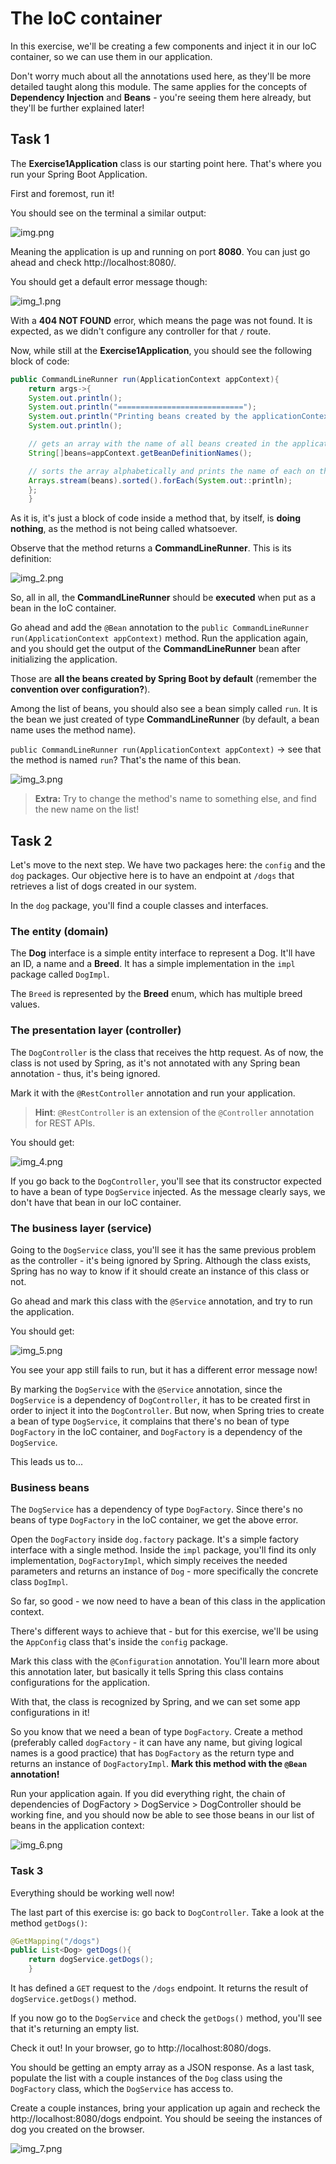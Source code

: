 # The IoC container

In this exercise, we'll be creating a few components and inject it in our IoC container, so we can
use them in our application.

Don't worry much about all the annotations used here, as they'll be more detailed taught along this
module. The same applies for the concepts of **Dependency Injection** and **Beans** - you're seeing
them here already, but they'll be further explained later!

## Task 1

The **Exercise1Application** class is our starting point here. That's where you run your Spring Boot
Application.

First and foremost, run it!

You should see on the terminal a similar output:

![img.png](img.png)

Meaning the application is up and running on port **8080**. You can just go ahead and check
http://localhost:8080/.

You should get a default error message though:

![img_1.png](img_1.png)

With a **404 NOT FOUND** error, which means the page was not found. It is expected, as we didn't
configure any controller for that `/` route.

Now, while still at the **Exercise1Application**, you should see the following block of code:

```java
public CommandLineRunner run(ApplicationContext appContext){
    return args->{
    System.out.println();
    System.out.println("============================");
    System.out.println("Printing beans created by the applicationContext");
    System.out.println();

    // gets an array with the name of all beans created in the application context
    String[]beans=appContext.getBeanDefinitionNames();

    // sorts the array alphabetically and prints the name of each on the console
    Arrays.stream(beans).sorted().forEach(System.out::println);
    };
    }
```

As it is, it's just a block of code inside a method that, by itself, is **doing nothing**, as the
method is not being called whatsoever.

Observe that the method returns a **CommandLineRunner**. This is its definition:

![img_2.png](img_2.png)

So, all in all, the **CommandLineRunner** should be **executed** when put as a bean in the IoC
container.

Go ahead and add the `@Bean` annotation to
the `public CommandLineRunner run(ApplicationContext appContext)` method. Run the application again,
and you should get the output of the
**CommandLineRunner** bean after initializing the application.

Those are **all the beans created by Spring Boot by default** (remember the **convention over
configuration?**).

Among the list of beans, you should also see a bean simply called `run`. It is the bean we just
created of type **CommandLineRunner** (by default, a bean name uses the method name).

`public CommandLineRunner run(ApplicationContext appContext)` -> see that the method is named
`run`? That's the name of this bean.

![img_3.png](img_3.png)

> **Extra:** Try to change the method's name to something else, and find the new name on the list!

##

## Task 2

Let's move to the next step. We have two packages here: the `config` and the `dog` packages. Our
objective here is to have an endpoint at `/dogs` that retrieves a list of dogs created in our
system.

In the `dog` package, you'll find a couple classes and interfaces.

###

### The entity (domain)

The **Dog** interface is a simple entity interface to represent a Dog. It'll have an ID, a name and
a **Breed**. It has a simple implementation in the `impl` package called `DogImpl`.

The `Breed` is represented by the **Breed** enum, which has multiple breed values.

###

### The presentation layer (controller)

The `DogController` is the class that receives the http request. As of now, the class is not used by
Spring, as it's not annotated with any Spring bean annotation - thus, it's being ignored.

Mark it with the `@RestController` annotation and run your application.

> **Hint**: `@RestController` is an extension of the `@Controller` annotation for REST APIs.


You should get:

![img_4.png](img_4.png)

If you go back to the `DogController`, you'll see that its constructor expected to have a bean of
type `DogService` injected. As the message clearly says, we don't have that bean in our IoC
container.

###

### The business layer (service)

Going to the `DogService` class, you'll see it has the same previous problem as the controller -
it's being ignored by Spring. Although the class exists, Spring has no way to know if it should
create an instance of this class or not.

Go ahead and mark this class with the `@Service` annotation, and try to run the application.

You should get:

![img_5.png](img_5.png)

You see your app still fails to run, but it has a different error message now!

By marking the `DogService` with the `@Service` annotation, since the `DogService` is a dependency
of `DogController`, it has to be created first in order to inject it into the
`DogController`. But now, when Spring tries to create a bean of type `DogService`, it complains that
there's no bean of type `DogFactory` in the IoC container, and `DogFactory` is a dependency of
the `DogService`.

This leads us to...

###

### Business beans

The `DogService` has a dependency of type `DogFactory`. Since there's no beans of type
`DogFactory` in the IoC container, we get the above error.

Open the `DogFactory` inside `dog.factory` package. It's a simple factory interface with a single
method. Inside the `impl` package, you'll find its only implementation, `DogFactoryImpl`, which
simply receives the needed parameters and returns an instance of `Dog` - more specifically the
concrete class `DogImpl`.

So far, so good - we now need to have a bean of this class in the application context.

There's different ways to achieve that - but for this exercise, we'll be using the `AppConfig`
class that's inside the `config` package.

Mark this class with the `@Configuration` annotation. You'll learn more about this annotation later,
but basically it tells Spring this class contains configurations for the application.

With that, the class is recognized by Spring, and we can set some app configurations in it!

So you know that we need a bean of type `DogFactory`. Create a method (preferably called
`dogFactory` - it can have any name, but giving logical names is a good practice) that has
`DogFactory` as the return type and returns an instance of `DogFactoryImpl`. **Mark this method with
the `@Bean` annotation!**

Run your application again. If you did everything right, the chain of dependencies of DogFactory >
DogService > DogController should be working fine, and you should now be able to see those beans in
our list of beans in the application context:

![img_6.png](img_6.png)

###

### Task 3

Everything should be working well now!

The last part of this exercise is: go back to `DogController`. Take a look at the method
`getDogs()`:

```java
@GetMapping("/dogs")
public List<Dog> getDogs(){
    return dogService.getDogs();
    }
```

It has defined a `GET` request to the `/dogs` endpoint. It returns the result of
`dogService.getDogs()` method.

If you now go to the `DogService` and check the `getDogs()` method, you'll see that it's returning
an empty list.

Check it out! In your browser, go to http://localhost:8080/dogs.

You should be getting an empty array as a JSON response. As a last task, populate the list with a
couple instances of the `Dog` class using the `DogFactory` class, which the `DogService` has access
to.

Create a couple instances, bring your application up again and recheck the
http://localhost:8080/dogs endpoint. You should be seeing the instances of dog you created on the
browser.

![img_7.png](img_7.png)